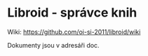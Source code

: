 # Libroid - správce knih

Wiki: https://github.com/oi-si-2011/libroid/wiki

Dokumenty jsou v adresáři doc.

